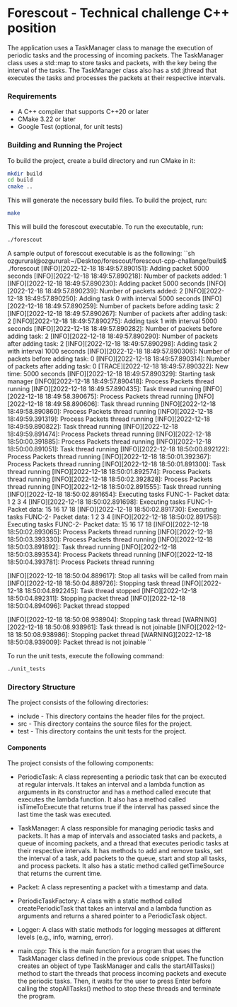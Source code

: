 # Forescout - Technical challenge C++ position

The application uses a TaskManager class to manage the execution of periodic tasks and the processing of incoming packets. The TaskManager class uses a std::map to store tasks and packets, with the key being the interval of the tasks. The TaskManager class also has a std::jthread that executes the tasks and processes the packets at their respective intervals.

### Requirements
- A C++ compiler that supports C++20 or later
- CMake 3.22 or later
- Google Test (optional, for unit tests)


### Building and Running the Project
To build the project, create a build directory and run CMake in it:

```sh
mkdir build
cd build
cmake ..
```
This will generate the necessary build files. To build the project, run:

```sh
make
```

This will build the forescout executable. To run the executable, run:

```sh
./forescout
```
A sample output of forescout executable is as the following:
``sh
ozgurural@ozgurural:~/Desktop/forescout/forescout-cpp-challange/build$ ./forescout 
[INFO][2022-12-18 18:49:57.890151]: Adding packet 5000 seconds
[INFO][2022-12-18 18:49:57.890218]: Number of packets added: 1
[INFO][2022-12-18 18:49:57.890230]: Adding packet 5000 seconds
[INFO][2022-12-18 18:49:57.890239]: Number of packets added: 2
[INFO][2022-12-18 18:49:57.890250]: Adding task 0 with interval 5000 seconds
[INFO][2022-12-18 18:49:57.890259]: Number of packets before adding task: 2
[INFO][2022-12-18 18:49:57.890267]: Number of packets after adding task: 2
[INFO][2022-12-18 18:49:57.890275]: Adding task 1 with interval 5000 seconds
[INFO][2022-12-18 18:49:57.890282]: Number of packets before adding task: 2
[INFO][2022-12-18 18:49:57.890290]: Number of packets after adding task: 2
[INFO][2022-12-18 18:49:57.890298]: Adding task 2 with interval 1000 seconds
[INFO][2022-12-18 18:49:57.890306]: Number of packets before adding task: 0
[INFO][2022-12-18 18:49:57.890314]: Number of packets after adding task: 0
[TRACE][2022-12-18 18:49:57.890322]: New time: 5000 seconds
[INFO][2022-12-18 18:49:57.890329]: Starting task manager
[INFO][2022-12-18 18:49:57.890418]: Process Packets thread running
[INFO][2022-12-18 18:49:57.890435]: Task thread running
[INFO][2022-12-18 18:49:58.390675]: Process Packets thread running
[INFO][2022-12-18 18:49:58.890606]: Task thread running
[INFO][2022-12-18 18:49:58.890860]: Process Packets thread running
[INFO][2022-12-18 18:49:59.391319]: Process Packets thread running
[INFO][2022-12-18 18:49:59.890822]: Task thread running
[INFO][2022-12-18 18:49:59.891474]: Process Packets thread running
[INFO][2022-12-18 18:50:00.391885]: Process Packets thread running
[INFO][2022-12-18 18:50:00.891051]: Task thread running
[INFO][2022-12-18 18:50:00.892122]: Process Packets thread running
[INFO][2022-12-18 18:50:01.392367]: Process Packets thread running
[INFO][2022-12-18 18:50:01.891300]: Task thread running
[INFO][2022-12-18 18:50:01.892574]: Process Packets thread running
[INFO][2022-12-18 18:50:02.392828]: Process Packets thread running
[INFO][2022-12-18 18:50:02.891555]: Task thread running
[INFO][2022-12-18 18:50:02.891654]: Executing tasks
FUNC-1- Packet data: 1 2 3 4 
[INFO][2022-12-18 18:50:02.891698]: Executing tasks
FUNC-1- Packet data: 15 16 17 18 
[INFO][2022-12-18 18:50:02.891730]: Executing tasks
FUNC-2- Packet data: 1 2 3 4 
[INFO][2022-12-18 18:50:02.891758]: Executing tasks
FUNC-2- Packet data: 15 16 17 18 
[INFO][2022-12-18 18:50:02.893065]: Process Packets thread running
[INFO][2022-12-18 18:50:03.393330]: Process Packets thread running
[INFO][2022-12-18 18:50:03.891892]: Task thread running
[INFO][2022-12-18 18:50:03.893534]: Process Packets thread running
[INFO][2022-12-18 18:50:04.393781]: Process Packets thread running

[INFO][2022-12-18 18:50:04.889617]: Stop all tasks will be called from main
[INFO][2022-12-18 18:50:04.889726]: Stopping task thread
[INFO][2022-12-18 18:50:04.892245]: Task thread stopped
[INFO][2022-12-18 18:50:04.892311]: Stopping packet thread
[INFO][2022-12-18 18:50:04.894096]: Packet thread stopped

[INFO][2022-12-18 18:50:08.938904]: Stopping task thread
[WARNING][2022-12-18 18:50:08.938961]: Task thread is not joinable
[INFO][2022-12-18 18:50:08.938986]: Stopping packet thread
[WARNING][2022-12-18 18:50:08.939009]: Packet thread is not joinable
``

To run the unit tests, execute the following command: 
```sh
./unit_tests
```

### Directory Structure
The project consists of the following directories:

- include - This directory contains the header files for the project.
- src - This directory contains the source files for the project.
- test - This directory contains the unit tests for the project.

#### Components
The project consists of the following components:

- PeriodicTask: A class representing a periodic task that can be executed at regular intervals. It takes an interval and a lambda function as arguments in its constructor and has a method called execute that executes the lambda function. It also has a method called isTimeToExecute that returns true if the interval has passed since the last time the task was executed.

- TaskManager: A class responsible for managing periodic tasks and packets. It has a map of intervals and associated tasks and packets, a queue of incoming packets, and a thread that executes periodic tasks at their respective intervals. It has methods to add and remove tasks, set the interval of a task, add packets to the queue, start and stop all tasks, and process packets. It also has a static method called getTimeSource that returns the current time.

- Packet: A class representing a packet with a timestamp and data.

- PeriodicTaskFactory: A class with a static method called createPeriodicTask that takes an interval and a lambda function as arguments and returns a shared pointer to a PeriodicTask object.

- Logger: A class with static methods for logging messages at different levels (e.g., info, warning, error).

- main.cpp: This is the main function for a program that uses the TaskManager class defined in the previous code snippet. The function creates an object of type TaskManager and calls the startAllTasks() method to start the threads that process incoming packets and execute the periodic tasks. Then, it waits for the user to press Enter before calling the stopAllTasks() method to stop these threads and terminate the program.
